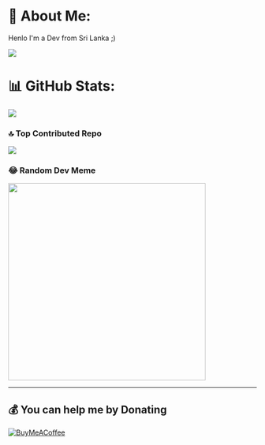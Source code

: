 # 💫 About Me:
Henlo I'm a  Dev from Sri Lanka ;)

[![](https://visitcount.itsvg.in/api?id=themiya420&icon=0&color=0)](https://visitcount.itsvg.in)


# 📊 GitHub Stats:
![](https://github-readme-streak-stats.herokuapp.com/?user=themiya-420&theme=dark&hide_border=false)<br/>


### 🔝 Top Contributed Repo
![](https://github-contributor-stats.vercel.app/api?username=themiya-420&limit=5&theme=dark&combine_all_yearly_contributions=true)

### 😂 Random Dev Meme
<img src='https://randommeme-five.vercel.app/' style="height: 400px;"/>

---


  ## 💰 You can help me by Donating
  [![BuyMeACoffee](https://img.shields.io/badge/Buy%20Me%20a%20Coffee-ffdd00?style=for-the-badge&logo=buy-me-a-coffee&logoColor=black)](https://buymeacoffee.com/themiya420) 

  
<!-- Proudly created with GPRM ( https://gprm.itsvg.in ) -->
